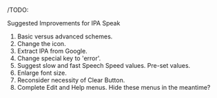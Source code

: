 /TODO:

Suggested Improvements for IPA Speak

1. Basic versus advanced schemes.
2. Change the icon.
3. Extract IPA from Google.
4. Change special key to 'error'.
5. Suggest slow and fast Speech Speed values. Pre-set values.
6. Enlarge font size.
7. Reconsider necessity of Clear Button.
8. Complete Edit and Help menus. Hide these menus in the meantime?
